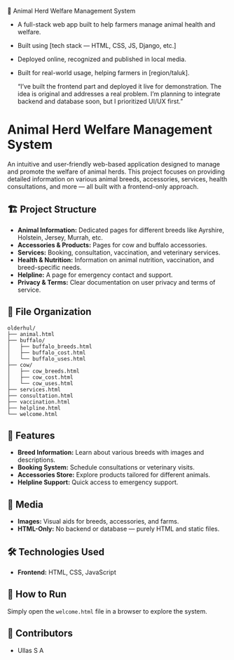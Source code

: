 🌾 Animal Herd Welfare Management System  
- A full-stack web app built to help farmers manage animal health and welfare.  
- Built using [tech stack — HTML, CSS, JS, Django, etc.]  
- Deployed online, recognized and published in local media.  
- Built for real-world usage, helping farmers in [region/taluk].

  “I’ve built the frontend part and deployed it live for demonstration. The idea is original and addresses a real problem. I’m planning to integrate backend and database soon, but I prioritized UI/UX first.”

# Animal Herd Welfare Management System

An intuitive and user-friendly web-based application designed to manage and promote the welfare of animal herds. This project focuses on providing detailed information on various animal breeds, accessories, services, health consultations, and more — all built with a frontend-only approach.

## 🏗️ Project Structure

- **Animal Information:** Dedicated pages for different breeds like Ayrshire, Holstein, Jersey, Murrah, etc.
- **Accessories & Products:** Pages for cow and buffalo accessories.
- **Services:** Booking, consultation, vaccination, and veterinary services.
- **Health & Nutrition:** Information on animal nutrition, vaccination, and breed-specific needs.
- **Helpline:** A page for emergency contact and support.
- **Privacy & Terms:** Clear documentation on user privacy and terms of service.

## 📂 File Organization

```
olderhul/
├── animal.html
├── buffalo/
│   ├── buffalo_breeds.html
│   ├── buffalo_cost.html
│   └── buffalo_uses.html
├── cow/
│   ├── cow_breeds.html
│   ├── cow_cost.html
│   └── cow_uses.html
├── services.html
├── consultation.html
├── vaccination.html
├── helpline.html
└── welcome.html
```

## 🚀 Features

- **Breed Information:** Learn about various breeds with images and descriptions.
- **Booking System:** Schedule consultations or veterinary visits.
- **Accessories Store:** Explore products tailored for different animals.
- **Helpline Support:** Quick access to emergency support.

## 📸 Media

- **Images:** Visual aids for breeds, accessories, and farms.
- **HTML-Only:** No backend or database — purely HTML and static files.

## 🛠️ Technologies Used

- **Frontend:** HTML, CSS, JavaScript

## 📖 How to Run

Simply open the `welcome.html` file in a browser to explore the system.

## 👥 Contributors

- Ullas S A

